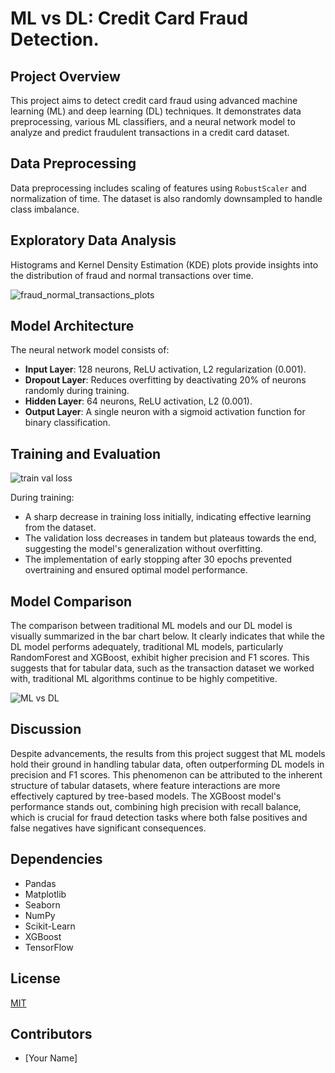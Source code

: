 #  ML vs DL: Credit Card Fraud Detection.
## Project Overview
This project aims to detect credit card fraud using advanced machine learning (ML) and deep learning (DL) techniques. It demonstrates data preprocessing, various ML classifiers, and a neural network model to analyze and predict fraudulent transactions in a credit card dataset.

## Data Preprocessing
Data preprocessing includes scaling of features using `RobustScaler` and normalization of time. The dataset is also randomly downsampled to handle class imbalance.

## Exploratory Data Analysis
Histograms and Kernel Density Estimation (KDE) plots provide insights into the distribution of fraud and normal transactions over time.

![fraud_normal_transactions_plots](https://github.com/SimoneParvizi/ML-DL-models-fraud-detection/assets/75120707/337f07c3-274a-48df-9a2b-daa59f6ab762)

## Model Architecture
The neural network model consists of:
- **Input Layer**: 128 neurons, ReLU activation, L2 regularization (0.001).
- **Dropout Layer**: Reduces overfitting by deactivating 20% of neurons randomly during training.
- **Hidden Layer**: 64 neurons, ReLU activation, L2 (0.001).
- **Output Layer**: A single neuron with a sigmoid activation function for binary classification.

## Training and Evaluation

![train val loss](https://github.com/SimoneParvizi/ML-DL-models-fraud-detection/assets/75120707/dd10ba0e-1c12-43d4-bcbf-c4def347a75e)

During training:
- A sharp decrease in training loss initially, indicating effective learning from the dataset.
- The validation loss decreases in tandem but plateaus towards the end, suggesting the model's generalization without overfitting.
- The implementation of early stopping after 30 epochs prevented overtraining and ensured optimal model performance.


## Model Comparison
The comparison between traditional ML models and our DL model is visually summarized in the bar chart below. It clearly indicates that while the DL model performs adequately, traditional ML models, particularly RandomForest and XGBoost, exhibit higher precision and F1 scores. This suggests that for tabular data, such as the transaction dataset we worked with, traditional ML algorithms continue to be highly competitive.

![ML vs DL](https://github.com/SimoneParvizi/ML-DL-models-fraud-detection/assets/75120707/53e32c09-8526-45da-9ff9-c79b04334995)


## Discussion
Despite advancements, the results from this project suggest that ML models hold their ground in handling tabular data, often outperforming DL models in precision and F1 scores. This phenomenon can be attributed to the inherent structure of tabular datasets, where feature interactions are more effectively captured by tree-based models. The XGBoost model's performance stands out, combining high precision with recall balance, which is crucial for fraud detection tasks where both false positives and false negatives have significant consequences.


## Dependencies
- Pandas
- Matplotlib
- Seaborn
- NumPy
- Scikit-Learn
- XGBoost
- TensorFlow

## License
[MIT](LICENSE)

## Contributors
- [Your Name]
